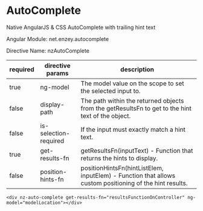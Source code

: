 AutoComplete
============

Native AngularJS &amp; CSS AutoComplete with trailing hint text

Angular Module: net.enzey.autocomplete

Directive Name: nzAutoComplete


| required | directive params | description |
| ------------- | ------------- | ------------- |
| true | ng-model  | The model value on the scope to set the selected input to.  |
| false | display-path  | The path within the returned objects from the getResultsFn to get to the hint text of the object. |
| false | is-selection-required  | If the input must exactly match a hint text. |
| true | get-results-fn  | getResultsFn(inputText) - Function that returns the hints to display. |
| false | position-hints-fn  | positionHintsFn(hintListElem, inputElem) - Function that allows custom positioning of the hint results.  |

```
<div nz-auto-complete get-results-fn="resultsFunctionOnController" ng-model="modelLocation"></div>
```